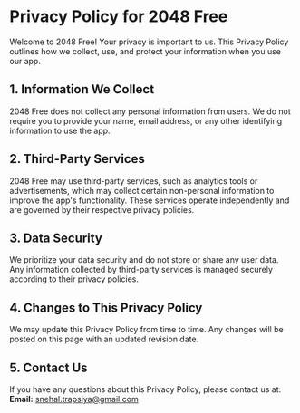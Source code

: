 # Privacy Policy for 2048 Free

Welcome to 2048 Free! Your privacy is important to us. This Privacy Policy outlines how we collect, use, and protect your information when you use our app.

## 1. Information We Collect
2048 Free does not collect any personal information from users. We do not require you to provide your name, email address, or any other identifying information to use the app.

## 2. Third-Party Services
2048 Free may use third-party services, such as analytics tools or advertisements, which may collect certain non-personal information to improve the app's functionality. These services operate independently and are governed by their respective privacy policies.

## 3. Data Security
We prioritize your data security and do not store or share any user data. Any information collected by third-party services is managed securely according to their privacy policies.

## 4. Changes to This Privacy Policy
We may update this Privacy Policy from time to time. Any changes will be posted on this page with an updated revision date.

## 5. Contact Us
If you have any questions about this Privacy Policy, please contact us at:  
**Email:** snehal.trapsiya@gmail.com
